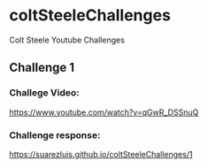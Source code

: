 # coltSteeleChallenges

Colt Steele Youtube Challenges

## Challenge 1

### Challege Video:

https://www.youtube.com/watch?v=qGwR_DSSnuQ

### Challenge response:

https://suarezluis.github.io/coltSteeleChallenges/1
